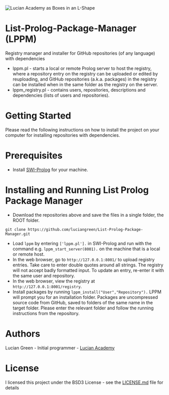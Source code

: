 <img src="https://1.bp.blogspot.com/-9hHH7JvCF7A/XngF6CFvkaI/AAAAAAAAHaI/UNHd5hvUetwGiLLIi74MkLYkpUce8H3iACLcBGAsYHQ/s1600/Screen%2BShot%2B2020-03-23%2Bat%2B11.36.26%2Bam.png" alt="Lucian Academy as Boxes in an L-Shape">

# List-Prolog-Package-Manager (LPPM)

Registry manager and installer for GitHub repositories (of any language) with dependencies

* lppm.pl - starts a local or remote Prolog server to host the registry, where a repository entry on the registry can be uploaded or edited by reuploading, and GitHub repositories (a.k.a. packages) in the registry can be installed when in the same folder as the registry on the server.
* lppm_registry.pl - contains users, repositories, descriptions and dependencies (lists of users and repositories).

# Getting Started

Please read the following instructions on how to install the project on your computer for installing repositories with dependencies.

# Prerequisites

* Install <a href="https://www.swi-prolog.org/build/">SWI-Prolog</a> for your machine.

# Installing and Running List Prolog Package Manager

* Download the repositories above and save the files in a single folder, the ROOT folder.
```
git clone https://github.com/luciangreen/List-Prolog-Package-Manager.git
```

* Load `lppm` by entering `['lppm.pl'].` in SWI-Prolog and run with the command e.g. `lppm_start_server(8001).` on the machine that is a local or remote host.
* In the web browser, go to `http://127.0.0.1:8001/` to upload registry entries.  Take care to enter double quotes around all strings.  The registry will not accept badly formatted input.  To update an entry, re-enter it with the same user and repository.
* In the web browser, view the registry at `http://127.0.0.1:8001/registry`.
* Install packages by running `lppm_install("User","Repository").`  LPPM will prompt you for an installation folder.  Packages are uncompressed source code from GitHub, saved to folders of the same name in the target folder.  Please enter the relevant folder and follow the running instructions from the repository.

# Authors

Lucian Green - Initial programmer - <a href="https://www.lucianacademy.com/">Lucian Academy</a>

# License

I licensed this project under the BSD3 License - see the <a href="LICENSE">LICENSE.md</a> file for details



